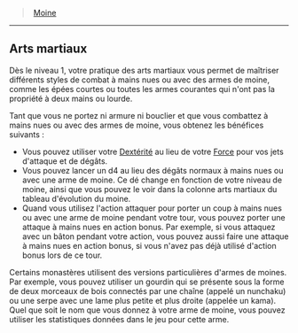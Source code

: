 ﻿---
!Generic
Id: monk_hd.md#arts-martiaux
ParentLink: monk_hd.md#moine
Name: Arts martiaux
ParentName: Moine
NameLevel: 2
---
> [Moine](hd_monk.md)

---

## Arts martiaux

Dès le niveau 1, votre pratique des arts martiaux vous permet de maîtriser différents styles de combat à mains nues ou avec des armes de moine, comme les épées courtes ou toutes les armes courantes qui n'ont pas la propriété à deux mains ou lourde.

Tant que vous ne portez ni armure ni bouclier et que vous combattez à mains nues ou avec des armes de moine, vous obtenez les bénéfices suivants :

* Vous pouvez utiliser votre [Dextérité](hd_abilities_dexterity.md) au lieu de votre [Force](hd_abilities_strength.md) pour vos jets d'attaque et de dégâts.
* Vous pouvez lancer un d4 au lieu des dégâts normaux à mains nues ou avec une arme de moine. Ce dé change en fonction de votre niveau de moine, ainsi que vous pouvez le voir dans la colonne arts martiaux du tableau d'évolution du moine.
* Quand vous utilisez l'action attaquer pour porter un coup à mains nues ou avec une arme de moine pendant votre tour, vous pouvez porter une attaque à mains nues en action bonus. Par exemple, si vous attaquez avec un bâton pendant votre action, vous pouvez aussi faire une attaque à mains nues en action bonus, si vous n'avez pas déjà utilisé d'action bonus lors de ce tour.

Certains monastères utilisent des versions particulières d'armes de moines. Par exemple, vous pouvez utiliser un gourdin qui se présente sous la forme de deux morceaux de bois connectés par une chaîne (appelé un nunchaku) ou une serpe avec une lame plus petite et plus droite (appelée un kama). Quel que soit le nom que vous donnez à votre arme de moine, vous pouvez utiliser les statistiques données dans le jeu pour cette arme.

